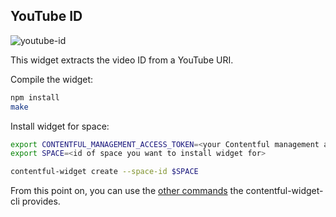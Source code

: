 YouTube ID
--------------

![youtube-id](http://contentful.github.io/widget-sdk/assets/youtube-id.png)

This widget extracts the video ID from a YouTube URI.

Compile the widget:

```bash
npm install
make
```

Install widget for space:

```bash
export CONTENTFUL_MANAGEMENT_ACCESS_TOKEN=<your Contentful management api token>
export SPACE=<id of space you want to install widget for>

contentful-widget create --space-id $SPACE
```

From this point on, you can use the [other commands](https://github.com/contentful/contentful-widget-cli#available-commands) the contentful-widget-cli provides.
